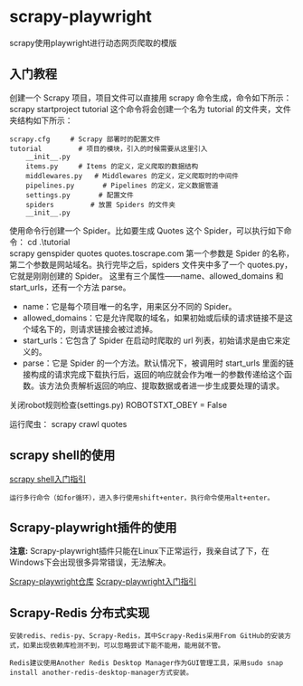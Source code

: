 # scrapy-playwright
scrapy使用playwright进行动态网页爬取的模版

## 入门教程

创建一个 Scrapy 项目，项目文件可以直接用 scrapy 命令生成，命令如下所示：
    scrapy startproject tutorial
这个命令将会创建一个名为 tutorial 的文件夹，文件夹结构如下所示：
``` {.line-numbers highlight=[2]}
scrapy.cfg     # Scrapy 部署时的配置文件
tutorial         # 项目的模块，引入的时候需要从这里引入
    __init__.py    
    items.py     # Items 的定义，定义爬取的数据结构
    middlewares.py   # Middlewares 的定义，定义爬取时的中间件
    pipelines.py       # Pipelines 的定义，定义数据管道
    settings.py       # 配置文件
    spiders         # 放置 Spiders 的文件夹
    __init__.py
```

使用命令行创建一个 Spider。比如要生成 Quotes 这个 Spider，可以执行如下命令：
    cd .\tutorial\
    scrapy genspider quotes quotes.toscrape.com
第一个参数是 Spider 的名称，第二个参数是网站域名。执行完毕之后，spiders 文件夹中多了一个 quotes.py，它就是刚刚创建的 Spider。
这里有三个属性——name、allowed_domains 和 start_urls，还有一个方法 parse。
* name：它是每个项目唯一的名字，用来区分不同的 Spider。
* allowed_domains：它是允许爬取的域名，如果初始或后续的请求链接不是这个域名下的，则请求链接会被过滤掉。
* start_urls：它包含了 Spider 在启动时爬取的 url 列表，初始请求是由它来定义的。
* parse：它是 Spider 的一个方法。默认情况下，被调用时 start_urls 里面的链接构成的请求完成下载执行后，返回的响应就会作为唯一的参数传递给这个函数。该方法负责解析返回的响应、提取数据或者进一步生成要处理的请求。

关闭robot规则检查(settings.py)
    ROBOTSTXT_OBEY = False

运行爬虫：
    scrapy crawl quotes

## scrapy shell的使用

 [ scrapy shell入门指引](https://docs.scrapy.org/en/latest/topics/shell.html#)

    运行多行命令（如for循环），进入多行使用shift+enter，执行命令使用alt+enter。

## Scrapy-playwright插件的使用

**注意:** Scrapy-playwright插件只能在Linux下正常运行，我亲自试了下，在Windows下会出现很多异常错误，无法解决。

 [ Scrapy-playwright仓库](https://github.com/scrapy-plugins/scrapy-playwright)
 [ Scrapy-playwright入门指引](https://scrapeops.io/python-scrapy-playbook/scrapy-playwright/)

 ## Scrapy-Redis 分布式实现

    安装redis、redis-py、Scrapy-Redis，其中Scrapy-Redis采用From GitHub的安装方式，如果出现依赖库检测不到，可以忽略尝试下能不能用，能用就不管。

    Redis建议使用Another Redis Desktop Manager作为GUI管理工具，采用sudo snap install another-redis-desktop-manager方式安装。